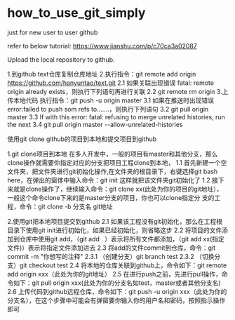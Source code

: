# how_to_use_git_simply
just for new user to user github

refer to below tutorial:
https://www.jianshu.com/p/c70ca3a02087

Upload the local repository to github.

1.到github text仓库复制仓库地址
2.执行指令：git remote add origin https://github.com/hanyuntao/text.git
  2.1 如果关联出现错误 fatal: remote origin already exists，则执行下列语句再进行关联
  2.2 git remote rm origin
3.上传本地代码 执行指令：git push -u origin master
  3.1 如果在推送时出现错误 error:failed to push som refs to.......，则执行下列语句
  3.2 git pull origin master
  3.3 If with this error: fatal: refusing to merge unrelated histories, run the next
  3.4 git pull origin master --allow-unrelated-histories
  

使用git clone github的项目到本地和提交项目到github

1.git clone项目到本地
在多人开发中，一般的项目有master和其他分支，那么clone操作就需要你指定对应的分支把项目工程clone到本地，
  1.1 首先新建一个空文件夹，把文件夹进行git初始化操作,在文件夹的根目录下，右键选择git bash here，在弹出的窗体中输入命令：git init
  这样就把该文件夹git初始化了
  1.2 接下来就是clone操作了，继续输入命令：git clone xx(此处为你的项目的git地址），一般这个命令clone下来的是master分支的项目，你也可以clone指定分  支的工程，命令：git clone -b 分支名 git地址

2.使用git把本地项目提交到github
  2.1 如果该工程没有git初始化，那么在工程根目录下使用git init进行初始化，如果已经初始化，则省略这步
  2.2 将项目的文件添加到仓库中使用git add，（git add . ）表示将所有文件都添加，（git add xx(指定文件)）表示将指定文件添加进去
  2.3 将add的文件commit到仓库，命令：git commit -m "你想写的注释"
      2.3.1 （创建分支）git branch test
      2.3.2 （切换分支）git checkout test
  2.4 将本地的仓库关联到github上，命令如下：git remote add origin xxx（此处为你的git地址）
  2.5 在进行push之前，先进行pull操作，命令如下：git pull origin xxx(此处为你的分支名如test，master或者其他分支名)
  2.6 上传代码到github远程仓库，命令如下：git push -u origin xxx（此处为你的分支名），在这个步骤中可能会有弹窗要你输入你的用户名和密码，按照指示操作即可


